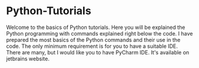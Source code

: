 # Python-Tutorials
Welcome to the basics of Python tutorials. Here you will be explained the Python programming with commands explained right below the code. I have prepared the most basics of the Python commands and their use in the code. The only minimum requirement is for you to have a suitable IDE. There are many, but I would like you to have PyCharm IDE. It's available on jetbrains website.
